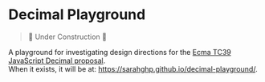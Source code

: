# Decimal Playground

> 🚧 Under Construction 🚧

A playground for investigating design directions for the [Ecma TC39 JavaScript Decimal proposal](https://github.com/tc39/proposal-decimal).  
When it exists, it will be at: https://sarahghp.github.io/decimal-playground/.
